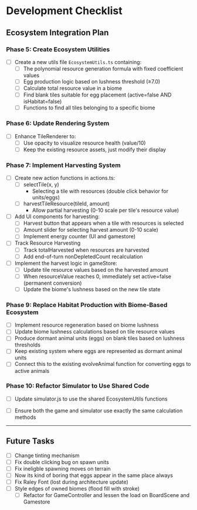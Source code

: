 # Development Checklist

## Ecosystem Integration Plan

### Phase 5: Create Ecosystem Utilities
- [ ] Create a new utils file `EcosystemUtils.ts` containing:
  - [ ] The polynomial resource generation formula with fixed coefficient values
  - [ ] Egg production logic based on lushness threshold (≥7.0)
  - [ ] Calculate total resource value in a biome
  - [ ] Find blank tiles suitable for egg placement (active=false AND isHabitat=false)
  - [ ] Functions to find all tiles belonging to a specific biome

### Phase 6: Update Rendering System
- [ ] Enhance TileRenderer to:
  - [ ] Use opacity to visualize resource health (value/10)
  - [ ] Keep the existing resource assets, just modify their display
  
### Phase 7: Implement Harvesting System
- [ ] Create new action functions in actions.ts:
  - [ ] selectTile(x, y)
      - Selecting a tile with resources (double click behavior for units/eggs)
  - [ ] harvestTileResource(tileId, amount)
      - Allow partial harvesting (0-10 scale per tile's resource value)
  
- [ ] Add UI components for harvesting:
  - [ ] Harvest button that appears when a tile with resources is selected
  - [ ] Amount slider for selecting harvest amount (0-10 scale)
  - [ ] Implement energy counter (UI and gamestore)

- [ ] Track Resource Harvesting
  - [ ] Track totalHarvested when resources are harvested
  - [ ] Add end-of-turn nonDepletedCount recalculation

- [ ] Implement the harvest logic in gameStore:
  - [ ] Update tile resource values based on the harvested amount
  - [ ] When resourceValue reaches 0, immediately set active=false (permanent conversion)
  - [ ] Update the biome's lushness based on the new tile state

### Phase 9: Replace Habitat Production with Biome-Based Ecosystem
- [ ] Implement resource regeneration based on biome lushness
- [ ] Update biome lushness calculations based on tile resource values
- [ ] Produce dormant animal units (eggs) on blank tiles based on lushness thresholds
- [ ] Keep existing system where eggs are represented as dormant animal units
- [ ] Connect this to the existing evolveAnimal function for converting eggs to active animals

### Phase 10: Refactor Simulator to Use Shared Code
- [ ] Update simulator.js to use the shared EcosystemUtils functions
- [ ] Ensure both the game and simulator use exactly the same calculation methods


---------------

## Future Tasks
- [ ] Change tinting mechanism
- [ ] Fix double clicking bug on spawn units
- [ ] Fix ineligble spawning moves on terrain
- [ ] Now its kind of boring that eggs appear in the same place always
- [ ] Fix Raley Font (lost during architecture update)
- [ ] Style edges of owned biomes (flood fill with stroke)
  - [ ] Refactor for GameController and lessen the load on BoardScene and Gamestore
